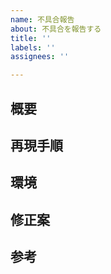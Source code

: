 ```yaml
---
name: 不具合報告
about: 不具合を報告する
title: ''
labels: ''
assignees: ''

---
```


## 概要

## 再現手順

## 環境

## 修正案

## 参考

